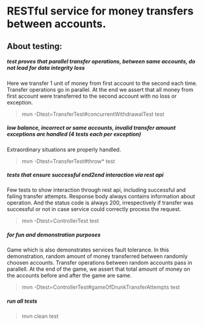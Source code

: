 # RESTful service for money transfers between accounts.

## About testing:

##### test proves that parallel transfer operations, between same accounts, do not lead for data integrity loss   

Here we transfer 1 unit of money from first account to the second each time. Transfer operations go in parallel. 
At the end we assert that all money from first account were transferred to the second account with no loss or exception. 

> mvn -Dtest=TransferTest#concurrentWithdrawalTest test

##### low balance, incorrect or same accounts, invalid transfer amount exceptions are handled (4 tests each per exception)

Extraordinary situations are properly handled. 
 
> mvn -Dtest=TransferTest#throw* test

##### tests that ensure successful end2end interaction via rest api

Few tests to show interaction through rest api, including successful and failing transfer attempts.
Response body always contains information about operation. And the status code is always 200, irrespectively if transfer was 
successful or not in case service could correctly process the request.

> mvn -Dtest=ControllerTest test

##### for fun and demonstration purposes

Game which is also demonstrates services fault tolerance. In this demonstration, random amount of money
transferred between randomly choosen accounts. Transfer operations between random accounts pass in parallell.
At the end of the game, we assert that total amount of money on the accounts before and after the game are same. 

> mvn -Dtest=ControllerTest#gameOfDrunkTransferAttempts test

##### run all tests

> mvn clean test  

